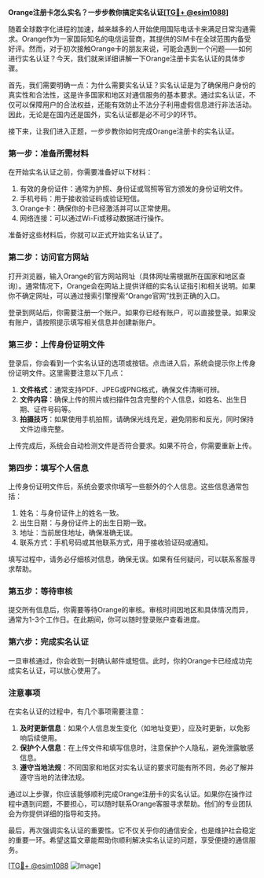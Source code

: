 **Orange注册卡怎么实名？一步步教你搞定实名认证[[TG💪+ @esim1088](https://t.me/s/esim1088)]**

随着全球数字化进程的加速，越来越多的人开始使用国际电话卡来满足日常沟通需求。Orange作为一家国际知名的电信运营商，其提供的SIM卡在全球范围内备受好评。然而，对于初次接触Orange卡的朋友来说，可能会遇到一个问题——如何进行实名认证？今天，我们就来详细讲解一下Orange注册卡实名认证的具体步骤。

首先，我们需要明确一点：为什么需要实名认证？实名认证是为了确保用户身份的真实性和合法性，这是许多国家和地区对通信服务的基本要求。通过实名认证，不仅可以保障用户的合法权益，还能有效防止不法分子利用虚假信息进行非法活动。因此，无论是在国内还是国外，实名认证都是必不可少的环节。

接下来，让我们进入正题，一步步教你如何完成Orange注册卡的实名认证。

### **第一步：准备所需材料**
在开始实名认证之前，你需要准备好以下材料：
1. 有效的身份证件：通常为护照、身份证或驾照等官方颁发的身份证明文件。
2. 手机号码：用于接收验证码或验证短信。
3. Orange卡：确保你的卡已经激活并可以正常使用。
4. 网络连接：可以通过Wi-Fi或移动数据进行操作。

准备好这些材料后，你就可以正式开始实名认证了。

### **第二步：访问官方网站**
打开浏览器，输入Orange的官方网站网址（具体网址需根据所在国家和地区查询）。通常情况下，Orange会在网站上提供详细的实名认证指引和相关说明。如果你不确定网址，可以通过搜索引擎搜索“Orange官网”找到正确的入口。

登录到网站后，你需要注册一个账户。如果你已经有账户，可以直接登录。如果没有账户，请按照提示填写相关信息并创建新账户。

### **第三步：上传身份证明文件**
登录后，你会看到一个实名认证的选项或按钮。点击进入后，系统会提示你上传身份证明文件。这里需要注意以下几点：

1. **文件格式**：通常支持PDF、JPEG或PNG格式，确保文件清晰可辨。
2. **文件内容**：确保上传的照片或扫描件包含完整的个人信息，如姓名、出生日期、证件号码等。
3. **拍摄技巧**：如果使用手机拍照，请确保光线充足，避免阴影和反光，同时保持文件边缘完整。

上传完成后，系统会自动检测文件是否符合要求。如果不符合，你需要重新上传。

### **第四步：填写个人信息**
上传身份证明文件后，系统会要求你填写一些额外的个人信息。这些信息通常包括：

1. 姓名：与身份证件上的姓名一致。
2. 出生日期：与身份证件上的出生日期一致。
3. 地址：当前居住地址，确保准确无误。
4. 联系方式：手机号码或其他联系方式，用于接收验证码或通知。

填写过程中，请务必仔细核对信息，确保无误。如果有任何疑问，可以联系客服寻求帮助。

### **第五步：等待审核**
提交所有信息后，你需要等待Orange的审核。审核时间因地区和具体情况而异，通常为1-3个工作日。在此期间，你可以随时登录账户查看进度。

### **第六步：完成实名认证**
一旦审核通过，你会收到一封确认邮件或短信。此时，你的Orange卡已经成功完成实名认证，可以放心使用了。

### **注意事项**
在实名认证的过程中，有几个事项需要注意：

1. **及时更新信息**：如果个人信息发生变化（如地址变更），应及时更新，以免影响后续使用。
2. **保护个人信息**：在上传文件和填写信息时，注意保护个人隐私，避免泄露敏感信息。
3. **遵守当地法规**：不同国家和地区对实名认证的要求可能有所不同，务必了解并遵守当地的法律法规。

通过以上步骤，你应该能够顺利完成Orange注册卡的实名认证。如果你在操作过程中遇到问题，不要担心，可以随时联系Orange客服寻求帮助。他们的专业团队会为你提供详细的指导和支持。

最后，再次强调实名认证的重要性。它不仅关乎你的通信安全，也是维护社会稳定的重要一环。希望这篇文章能帮助你顺利解决实名认证的问题，享受便捷的通信服务。

[[TG💪+ @esim1088](https://t.me/s/esim1088) ![Image](https://i.postimg.cc/4NQfJmqS/Snipaste-2025-05-13-00-14-12.png)]